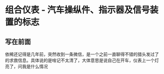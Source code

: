 # 组合仪表 - 汽车操纵件、指示器及信号装置的标志

## 写在前面

依稀还记得是几年前，突然收到一条微信，是一个之前一直聊得不错的猎头发过了的求救信息。具体说的是啥记不太清了，大体意思是说自己在开车，仪表上一个灯亮了，问我是什么情况
